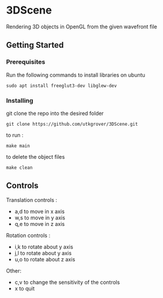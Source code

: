 # 3DScene

Rendering 3D objects in OpenGL from the given wavefront file

## Getting Started

### Prerequisites

Run the following commands to install libraries on ubuntu 

```
sudo apt install freeglut3-dev libglew-dev
```

### Installing

git clone the repo into the desired folder

```
git clone https://github.com/utkgrover/3DScene.git
```

to run :

```
make main
```

to delete the object files

```
make clean
```

## Controls

Translation controls :
* a,d to move in x axis
* w,s to move in y axis
* q,e to move in z axis

Rotation controls :
* i,k to rotate about y axis
* j,l to rotate about y axis
* u,o to rotate about z axis

Other:
* c,v to change the sensitivity of the controls
* x to quit
